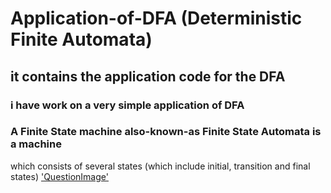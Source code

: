 # Application-of-DFA (Deterministic Finite Automata)
## it contains the application code for the DFA
### i have work on a very simple application of DFA
### A Finite State machine also-known-as Finite State Automata is a machine
which consists of several states (which include initial, transition and final
states)
['QuestionImage'](https://github.com/CMxSAHAB/Application-of-DFA/blob/main/question.jpeg)
